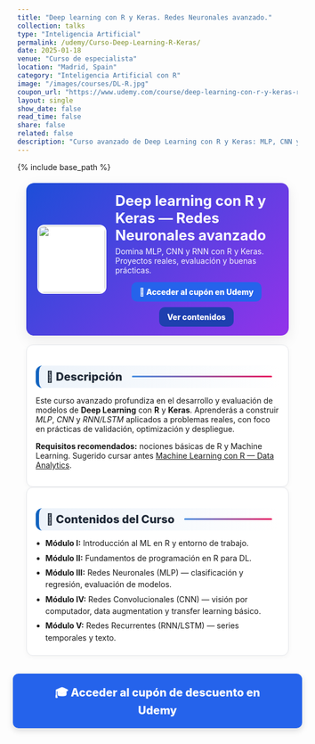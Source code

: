 ```yaml
---
title: "Deep learning con R y Keras. Redes Neuronales avanzado."
collection: talks
type: "Inteligencia Artificial"
permalink: /udemy/Curso-Deep-Learning-R-Keras/
date: 2025-01-18
venue: "Curso de especialista"
location: "Madrid, Spain"
category: "Inteligencia Artificial con R"
image: "/images/courses/DL-R.jpg"
coupon_url: "https://www.udemy.com/course/deep-learning-con-r-y-keras-redes-neuronales-avanzado/?couponCode=AGO_2025"
layout: single
show_date: false
read_time: false
share: false
related: false
description: "Curso avanzado de Deep Learning con R y Keras: MLP, CNN y RNN aplicados a problemas reales con proyectos prácticos."
---
```


{% include base_path %}

<!-- ✅ SEO básico -->
<link rel="canonical" href="{{ site.url }}{{ page.permalink }}">
<meta name="robots" content="index,follow">
<meta name="description" content="Curso avanzado de Deep Learning con R y Keras: MLP, CNN y RNN. Proyectos reales, evaluación de modelos y mejores prácticas.">

<!-- ✅ Open Graph / Twitter -->
<meta property="og:title" content="Deep Learning con R y Keras — Avanzado">
<meta property="og:description" content="Aprende MLP, CNN y RNN con R y Keras. Proyectos reales y técnicas modernas de Deep Learning.">
<meta property="og:type" content="website">
<meta property="og:url" content="{{ site.url }}{{ page.permalink }}">
<meta property="og:image" content="{{ site.url }}{{ page.image }}">
<meta property="og:image:width" content="1200"><meta property="og:image:height" content="630">

<meta name="twitter:card" content="summary_large_image">
<meta name="twitter:title" content="Deep Learning con R y Keras — Avanzado">
<meta name="twitter:description" content="Domina MLP, CNN y RNN en R con Keras. Proyectos prácticos y evaluación de modelos.">
<meta name="twitter:image" content="{{ site.url }}{{ page.image }}">

<!-- ✅ JSON-LD (Course + Offer) -->
<script type="application/ld+json">
{
  "@context":"https://schema.org",
  "@type":"Course",
  "name":"Deep learning con R y Keras. Redes Neuronales avanzado.",
  "description":"Curso avanzado para aprender Deep Learning con R y Keras. Incluye MLP, CNN y RNN aplicados a problemas reales.",
  "provider":{"@type":"Organization","name":"Udemy","sameAs":"https://www.udemy.com"},
  "educationalCredentialAwarded":"Certificado de finalización",
  "inLanguage":"es",
  "url":"{{ page.coupon_url }}",
  "image":"{{ site.url }}{{ page.image }}",
  "isAccessibleForFree":false,
  "hasCourseInstance":{
    "@type":"CourseInstance",
    "name":"Deep Learning con R y Keras — Avanzado",
    "courseMode":"online",
    "courseWorkload":"PT15H",
    "inLanguage":"es",
    "startDate":"2025-01-01",
    "endDate":"2025-12-31",
    "eventAttendanceMode":"https://schema.org/OnlineEventAttendanceMode",
    "eventStatus":"https://schema.org/EventScheduled",
    "location":{"@type":"VirtualLocation","url":"https://www.udemy.com"},
    "organizer":{"@type":"Organization","name":"Udemy","url":"https://www.udemy.com"},
    "performer":{"@type":"Person","name":"Manuel Castillo-Cara","url":"https://www.manuelcastillo.eu/"},
    "offers":{
      "@type":"Offer",
      "url":"{{ page.coupon_url }}",
      "priceCurrency":"USD",
      "price":"12.00",
      "availability":"https://schema.org/InStock",
      "validFrom":"2025-04-01",
      "category":"Education"
    }
  }
}
</script>

<!-- 🎨 Estilos unificados -->
<style>
  :root{
    --ink:#1f2937; --muted:#6b7280; --bd:#e5e7eb; --soft:#f8fafc;
    --card:#ffffff; --brand:#1565c0; --brand2:#0b67b8;
    --cta:#2563eb; --cta-hover:#1d4ed8; --cta-soft:#eaf1ff;
  }
  .course-wrap{max-width:1050px;margin:0 auto;padding:0 1rem}

  /* HERO */
  .course-hero{
    display:flex; gap:1rem; align-items:center; flex-wrap:wrap;
    background:linear-gradient(135deg,#1d4ed8 0%, #9333ea 100%);
    color:#fff; border-radius:14px; padding:1rem 1.25rem; margin:1.25rem 0 1rem;
    box-shadow:0 8px 24px rgba(0,0,0,.08);
  }
  .course-hero img{width:120px;height:120px;object-fit:cover;border-radius:12px;background:#fff;border:2px solid rgba(255,255,255,.7)}
  .course-hero h1{font-size:1.6rem;margin:.1rem 0 .3rem;line-height:1.2}
  .course-hero p{margin:0;opacity:.95}
  .hero-actions{display:flex;justify-content:center;align-items:center;gap:.6rem;flex-wrap:wrap;margin-top:.8rem;text-align:center}

  /* Botones */
  .btn{display:inline-block;padding:.65em 1.05em;border-radius:10px;font-weight:800;text-decoration:none;border:0;cursor:pointer;transition:transform .06s ease,box-shadow .15s ease,background-color .15s ease}
  .btn:hover{transform:translateY(-1px);box-shadow:0 6px 16px rgba(0,0,0,.18)}
  .btn-primary{background:var(--cta);color:#fff !important}
  .btn-primary:hover{background:var(--cta-hover) !important}
  .btn-ghost{background:#1e40af;color:#fff !important;border:none}
  .btn-ghost:hover{background:#1e3a8a}

  /* Secciones */
  .section-title{
    display:flex;align-items:center;gap:.5rem;font-size:1.25rem;font-weight:800;color:var(--ink);
    background:linear-gradient(90deg, rgba(21,101,192,.08), #fff);
    border-left:6px solid var(--brand);border-radius:12px;padding:.5rem .8rem;margin:1.3rem 0 .8rem;
  }
  .section-title::after{content:"";flex:1;height:3px;margin-left:.6rem;background:linear-gradient(to right,#4a90e2,#e91e63);border-radius:2px;}

  .card{background:var(--card);border:1px solid var(--bd);border-radius:12px;padding:1rem;box-shadow:0 2px 10px rgba(0,0,0,.04)}
  .list{margin:.35rem 0 0;padding-left:1.1rem}
  .list li{margin:.28rem 0;line-height:1.55}

  /* CTA inferior */
  .cta-center{display:flex;justify-content:center;margin:2rem 0}
  .cta-center .btn-primary{padding:1em 2.5em;font-size:1.25rem;min-width:clamp(260px,50vw,420px);text-align:center;box-shadow:0 4px 12px rgba(0,0,0,.15)}

  /* Ocultar meta del tema */
  .page__meta, .page__meta-title, .page__taxonomy, .page__date{display:none !important}
</style>

<div class="course-wrap">

  <!-- HERO -->
  <section class="course-hero">
    <img src="{{ page.image }}" alt="Curso Deep Learning avanzado con R y Keras">
    <div style="flex:1">
      <h1>Deep learning con R y Keras — Redes Neuronales avanzado</h1>
      <p>Domina MLP, CNN y RNN con R y Keras. Proyectos reales, evaluación y buenas prácticas.</p>
      <div class="hero-actions">
        <a class="btn btn-primary" href="{{ page.coupon_url }}" target="_blank" rel="noopener">🚀 Acceder al cupón en Udemy</a>
        <a class="btn btn-ghost" href="#contenido" rel="noopener">Ver contenidos</a>
      </div>
    </div>
  </section>

  <!-- DESCRIPCIÓN -->
  <div class="card">
    <h2 id="descripcion" class="section-title">📘 Descripción</h2>
    <p>Este curso avanzado profundiza en el desarrollo y evaluación de modelos de <strong>Deep Learning</strong> con <strong>R</strong> y <strong>Keras</strong>. Aprenderás a construir <em>MLP</em>, <em>CNN</em> y <em>RNN/LSTM</em> aplicados a problemas reales, con foco en prácticas de validación, optimización y despliegue.</p>
    <p><strong>Requisitos recomendados:</strong> nociones básicas de R y Machine Learning. Sugerido cursar antes <a href="https://www.udemy.com/course/machine-learning-con-r-data-analytics/?couponCode=AGO_2025" target="_blank" rel="noopener">Machine Learning con R — Data Analytics</a>.</p>
  </div>

  <!-- CONTENIDOS -->
  <div class="card">
    <h2 id="contenido" class="section-title">🧭 Contenidos del Curso</h2>
    <ul class="list">
      <li><strong>Módulo I:</strong> Introducción al ML en R y entorno de trabajo.</li>
      <li><strong>Módulo II:</strong> Fundamentos de programación en R para DL.</li>
      <li><strong>Módulo III:</strong> Redes Neuronales (MLP) — clasificación y regresión, evaluación de modelos.</li>
      <li><strong>Módulo IV:</strong> Redes Convolucionales (CNN) — visión por computador, data augmentation y transfer learning básico.</li>
      <li><strong>Módulo V:</strong> Redes Recurrentes (RNN/LSTM) — series temporales y texto.</li>
    </ul>
  </div>

  <!-- CTA inferior -->
  <div class="cta-center">
    <a class="btn btn-primary" href="{{ page.coupon_url }}" target="_blank" rel="noopener">🎓 Acceder al cupón de descuento en Udemy</a>
  </div>
</div>